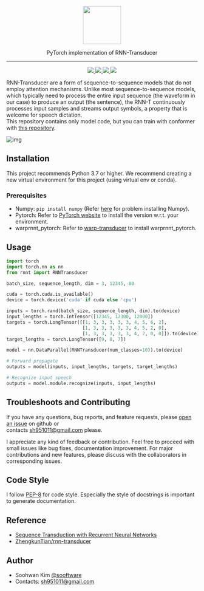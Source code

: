 <p  align="center"><img src="https://user-images.githubusercontent.com/42150335/106396946-5ae33b00-644e-11eb-9c00-b7f9127b4479.png" height=100>
  
<p  align="center">PyTorch implementation of RNN-Transducer

***

<p  align="center"> 
     <a href="https://github.com/sooftware/jasper/blob/main/LICENSE">
          <img src="http://img.shields.io/badge/license-Apache--2.0-informational"> 
     </a>
     <a href="https://github.com/pytorch/pytorch">
          <img src="http://img.shields.io/badge/framework-PyTorch-informational"> 
     </a>
     <a href="https://www.python.org/dev/peps/pep-0008/">
          <img src="http://img.shields.io/badge/codestyle-PEP--8-informational"> 
     </a>
     <a href="https://github.com/sooftware/conformer">
          <img src="http://img.shields.io/badge/build-passing-success"> 
     </a>
    
  RNN-Transducer are a form of sequence-to-sequence models that do not employ attention mechanisms. Unlike most sequence-to-sequence models, which typically need to process the entire input sequence (the waveform in our case) to produce an output (the sentence), the RNN-T continuously processes input samples and streams output symbols, a property that is welcome for speech dictation.    
This repository contains only model code, but you can train with conformer with [this repository](https://github.com/sooftware/kospeech).
    
![img](https://www.researchgate.net/publication/335044103/figure/fig3/AS:789632253952000@1565274408664/Recurrent-neural-network-RNN-transducer-structure-38.png)
  
## Installation
This project recommends Python 3.7 or higher.
We recommend creating a new virtual environment for this project (using virtual env or conda).
  
### Prerequisites
* Numpy: `pip install numpy` (Refer [here](https://github.com/numpy/numpy) for problem installing Numpy).
* Pytorch: Refer to [PyTorch website](http://pytorch.org/) to install the version w.r.t. your environment.  
* warprnnt_pytorch: Refer to [warp-transducer](https://github.com/HawkAaron/warp-transducer) to install warprnnt_pytorch.
  
## Usage

```python
import torch
import torch.nn as nn
from rnnt import RNNTransducer

batch_size, sequence_length, dim = 3, 12345, 80

cuda = torch.cuda.is_available()  
device = torch.device('cuda' if cuda else 'cpu')

inputs = torch.rand(batch_size, sequence_length, dim).to(device)
input_lengths = torch.IntTensor([12345, 12300, 12000])
targets = torch.LongTensor([[1, 3, 3, 3, 3, 3, 4, 5, 6, 2],
                            [1, 3, 3, 3, 3, 3, 4, 5, 2, 0],
                            [1, 3, 3, 3, 3, 3, 4, 2, 0, 0]]).to(device)
target_lengths = torch.LongTensor([9, 8, 7])

model = nn.DataParallel(RNNTransducer(num_classes=10)).to(device)

# Forward propagate
outputs = model(inputs, input_lengths, targets, target_lengths)

# Recognize input speech
outputs = model.module.recognize(inputs, input_lengths)
```
  
## Troubleshoots and Contributing
If you have any questions, bug reports, and feature requests, please [open an issue](https://github.com/sooftware/RNN-Transducer/issues) on github or   
contacts sh951011@gmail.com please.
  
I appreciate any kind of feedback or contribution.  Feel free to proceed with small issues like bug fixes, documentation improvement.  For major contributions and new features, please discuss with the collaborators in corresponding issues.  
  
## Code Style
I follow [PEP-8](https://www.python.org/dev/peps/pep-0008/) for code style. Especially the style of docstrings is important to generate documentation.  
  
## Reference
- [Sequence Transduction with Recurrent Neural Networks](https://arxiv.org/abs/1211.3711)
- [ZhengkunTian/rnn-transducer](https://github.com/ZhengkunTian/rnn-transducer)
  
## Author
  
* Soohwan Kim [@sooftware](https://github.com/sooftware)
* Contacts: sh951011@gmail.com
